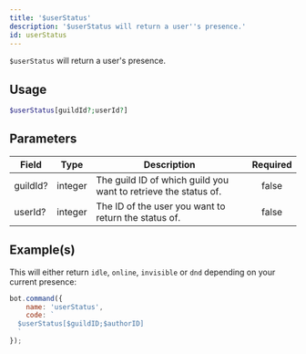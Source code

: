 ```yaml
---
title: '$userStatus'
description: '$userStatus will return a user''s presence.'
id: userStatus
---
```


`$userStatus` will return a user's presence.

## Usage

```php
$userStatus[guildId?;userId?]
```

## Parameters

| Field    | Type    | Description                                                     | Required |
| -------- | ------- | --------------------------------------------------------------- |:--------:|
| guildId? | integer | The guild ID of which guild you want to retrieve the status of. |  false   |
| userId?  | integer | The ID of the user you want to return the status of.            |  false   |

## Example(s)

This will either return `idle`, `online`, `invisible` or `dnd` depending on your current presence:

```javascript
bot.command({
    name: 'userStatus',
    code: `
  $userStatus[$guildID;$authorID]
  `
});
```
